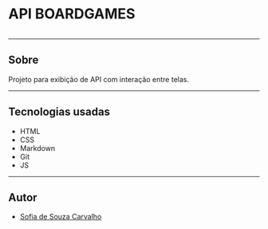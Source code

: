 # API BOARDGAMES

![]()

---

## Sobre
Projeto para exibição de API com interação entre telas.

---

## Tecnologias usadas
- HTML
- CSS
- Markdown
- Git 
- JS

---
## Autor
- [Sofia de Souza Carvalho](https://www.linkedin.com/in/sofia-de-souza-carvalho-ba800b29b?utm_source=share&utm_campaign=share_via&utm_content=profile&utm_medium=android_app)
